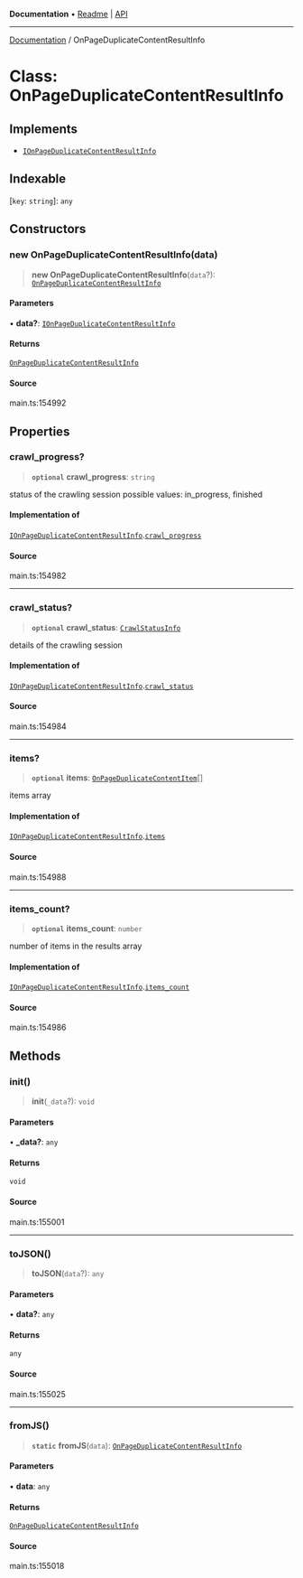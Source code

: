 **Documentation** • [Readme](../README.md) \| [API](../globals.md)

***

[Documentation](../README.md) / OnPageDuplicateContentResultInfo

# Class: OnPageDuplicateContentResultInfo

## Implements

- [`IOnPageDuplicateContentResultInfo`](../interfaces/IOnPageDuplicateContentResultInfo.md)

## Indexable

 \[`key`: `string`\]: `any`

## Constructors

### new OnPageDuplicateContentResultInfo(data)

> **new OnPageDuplicateContentResultInfo**(`data`?): [`OnPageDuplicateContentResultInfo`](OnPageDuplicateContentResultInfo.md)

#### Parameters

• **data?**: [`IOnPageDuplicateContentResultInfo`](../interfaces/IOnPageDuplicateContentResultInfo.md)

#### Returns

[`OnPageDuplicateContentResultInfo`](OnPageDuplicateContentResultInfo.md)

#### Source

main.ts:154992

## Properties

### crawl\_progress?

> **`optional`** **crawl\_progress**: `string`

status of the crawling session
possible values: in_progress, finished

#### Implementation of

[`IOnPageDuplicateContentResultInfo`](../interfaces/IOnPageDuplicateContentResultInfo.md).[`crawl_progress`](../interfaces/IOnPageDuplicateContentResultInfo.md#crawl_progress)

#### Source

main.ts:154982

***

### crawl\_status?

> **`optional`** **crawl\_status**: [`CrawlStatusInfo`](CrawlStatusInfo.md)

details of the crawling session

#### Implementation of

[`IOnPageDuplicateContentResultInfo`](../interfaces/IOnPageDuplicateContentResultInfo.md).[`crawl_status`](../interfaces/IOnPageDuplicateContentResultInfo.md#crawl_status)

#### Source

main.ts:154984

***

### items?

> **`optional`** **items**: [`OnPageDuplicateContentItem`](OnPageDuplicateContentItem.md)[]

items array

#### Implementation of

[`IOnPageDuplicateContentResultInfo`](../interfaces/IOnPageDuplicateContentResultInfo.md).[`items`](../interfaces/IOnPageDuplicateContentResultInfo.md#items)

#### Source

main.ts:154988

***

### items\_count?

> **`optional`** **items\_count**: `number`

number of items in the results array

#### Implementation of

[`IOnPageDuplicateContentResultInfo`](../interfaces/IOnPageDuplicateContentResultInfo.md).[`items_count`](../interfaces/IOnPageDuplicateContentResultInfo.md#items_count)

#### Source

main.ts:154986

## Methods

### init()

> **init**(`_data`?): `void`

#### Parameters

• **\_data?**: `any`

#### Returns

`void`

#### Source

main.ts:155001

***

### toJSON()

> **toJSON**(`data`?): `any`

#### Parameters

• **data?**: `any`

#### Returns

`any`

#### Source

main.ts:155025

***

### fromJS()

> **`static`** **fromJS**(`data`): [`OnPageDuplicateContentResultInfo`](OnPageDuplicateContentResultInfo.md)

#### Parameters

• **data**: `any`

#### Returns

[`OnPageDuplicateContentResultInfo`](OnPageDuplicateContentResultInfo.md)

#### Source

main.ts:155018
